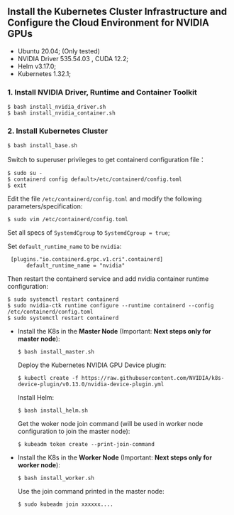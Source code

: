 ## Install the Kubernetes Cluster Infrastructure and Configure the Cloud Environment for NVIDIA GPUs
- Ubuntu 20.04; (Only tested)
- NVIDIA Driver 535.54.03 , CUDA 12.2;
- Helm v3.17.0;
- Kubernetes 1.32.1;
### 1. Install NVIDIA Driver, Runtime and Container Toolkit
```
$ bash install_nvidia_driver.sh
$ bash install_nvidia_container.sh
```

### 2. Install Kubernetes Cluster 
```
$ bash install_base.sh
```
Switch to superuser privileges to get containerd configuration file：
```
$ sudo su -
$ containerd config default>/etc/containerd/config.toml
$ exit
```
Edit the file `/etc/containerd/config.toml` and modify the following parameters/specification:
```
$ sudo vim /etc/containerd/config.toml
```
Set all specs of `SystemdCgroup` to `SystemdCgroup = true`; 

Set `default_runtime_name` to be `nvidia`:
```
 [plugins."io.containerd.grpc.v1.cri".containerd]
      default_runtime_name = "nvidia"
```
Then restart the containerd service and add nvidia container runtime configuration:
```
$ sudo systemctl restart containerd
$ sudo nvidia-ctk runtime configure --runtime containerd --config /etc/containerd/config.toml 
$ sudo systemctl restart containerd
```
- Install the K8s in the **Master Node** (Important: **Next steps only for master node**):
    ```
    $ bash install_master.sh
    ```
    Deploy the Kubernetes NVIDIA GPU Device plugin:
    ```
    $ kubectl create -f https://raw.githubusercontent.com/NVIDIA/k8s-device-plugin/v0.13.0/nvidia-device-plugin.yml
    ```
    Install Helm:
    ```
    $ bash install_helm.sh
    ```
    Get the woker node join command (will be used in worker node configuration to join the master node):
    ```
    $ kubeadm token create --print-join-command
    ```
- Install the K8s in the **Worker Node**  (Important: **Next steps only for worker node**):
    ```
    $ bash install_worker.sh
    ```
    Use the join command printed in the master node:
    ```
    $ sudo kubeadm join xxxxxx....
    ```
